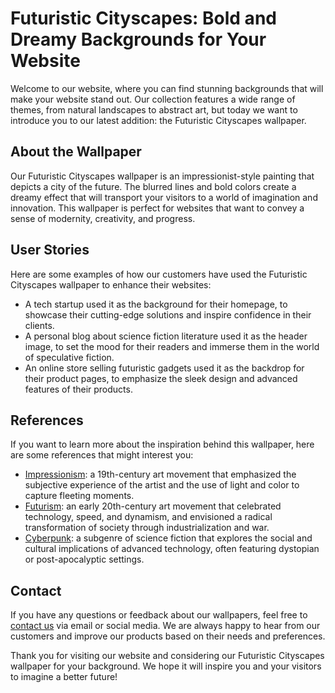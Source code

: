 <!--font:Raleway-->

# Futuristic Cityscapes: Bold and Dreamy Backgrounds for Your Website

Welcome to our website, where you can find stunning backgrounds that will make your website stand out. Our collection features a wide range of themes, from natural landscapes to abstract art, but today we want to introduce you to our latest addition: the Futuristic Cityscapes wallpaper.

## About the Wallpaper

Our Futuristic Cityscapes wallpaper is an impressionist-style painting that depicts a city of the future. The blurred lines and bold colors create a dreamy effect that will transport your visitors to a world of imagination and innovation. This wallpaper is perfect for websites that want to convey a sense of modernity, creativity, and progress.

## User Stories

Here are some examples of how our customers have used the Futuristic Cityscapes wallpaper to enhance their websites:

- A tech startup used it as the background for their homepage, to showcase their cutting-edge solutions and inspire confidence in their clients.
- A personal blog about science fiction literature used it as the header image, to set the mood for their readers and immerse them in the world of speculative fiction.
- An online store selling futuristic gadgets used it as the backdrop for their product pages, to emphasize the sleek design and advanced features of their products.

## References

If you want to learn more about the inspiration behind this wallpaper, here are some references that might interest you:

- [Impressionism](#impressionism): a 19th-century art movement that emphasized the subjective experience of the artist and the use of light and color to capture fleeting moments.
- [Futurism](#futurism): an early 20th-century art movement that celebrated technology, speed, and dynamism, and envisioned a radical transformation of society through industrialization and war.
- [Cyberpunk](#cyberpunk): a subgenre of science fiction that explores the social and cultural implications of advanced technology, often featuring dystopian or post-apocalyptic settings.

## Contact

If you have any questions or feedback about our wallpapers, feel free to [contact us](#contact) via email or social media. We are always happy to hear from our customers and improve our products based on their needs and preferences.

Thank you for visiting our website and considering our Futuristic Cityscapes wallpaper for your background. We hope it will inspire you and your visitors to imagine a better future!

<!--

Write me content for website with wallpaper which alt text is:

"An impressionist-style painting of a futuristic cityscape, with blurred lines and bold colors creating a dreamy effect."

The name/title of the page should not be 1:1 copy of the alt text but rather a real content of the website which is using this wallpaper.

- Use markdown format 
- Start with heading
- Heading should be short and concise
- The content should look like a real website 
- The website should not be about the wallpaper, wallpaper is just a related background
- Heading should be contain work "wallpaper" or "background"
- Include real sections like references, contact, user stories, etc. use things relevant to the page purpose.
- Feel free to use structure like headings, bullets, numbering, blockquotes, paragraphs, horizontal lines, etc.
- You can use formatting like bold or _italic_
- You can include UTF-8 emojis
- Links should be only #hash anchors (and you can refer to the document itself)
- Do not include images


---


# Futuristic Cityscapes: Bold and Dreamy Backgrounds for Your Website

Welcome to our website, where you can find stunning backgrounds that will make your website stand out. Our collection features a wide range of themes, from natural landscapes to abstract art, but today we want to introduce you to our latest addition: the Futuristic Cityscapes wallpaper.

## About the Wallpaper

Our Futuristic Cityscapes wallpaper is an impressionist-style painting that depicts a city of the future. The blurred lines and bold colors create a dreamy effect that will transport your visitors to a world of imagination and innovation. This wallpaper is perfect for websites that want to convey a sense of modernity, creativity, and progress.

## User Stories

Here are some examples of how our customers have used the Futuristic Cityscapes wallpaper to enhance their websites:

- A tech startup used it as the background for their homepage, to showcase their cutting-edge solutions and inspire confidence in their clients.
- A personal blog about science fiction literature used it as the header image, to set the mood for their readers and immerse them in the world of speculative fiction.
- An online store selling futuristic gadgets used it as the backdrop for their product pages, to emphasize the sleek design and advanced features of their products.

## References

If you want to learn more about the inspiration behind this wallpaper, here are some references that might interest you:

- [Impressionism](#impressionism): a 19th-century art movement that emphasized the subjective experience of the artist and the use of light and color to capture fleeting moments.
- [Futurism](#futurism): an early 20th-century art movement that celebrated technology, speed, and dynamism, and envisioned a radical transformation of society through industrialization and war.
- [Cyberpunk](#cyberpunk): a subgenre of science fiction that explores the social and cultural implications of advanced technology, often featuring dystopian or post-apocalyptic settings.

## Contact

If you have any questions or feedback about our wallpapers, feel free to [contact us](#contact) via email or social media. We are always happy to hear from our customers and improve our products based on their needs and preferences.

Thank you for visiting our website and considering our Futuristic Cityscapes wallpaper for your background. We hope it will inspire you and your visitors to imagine a better future!

-->
